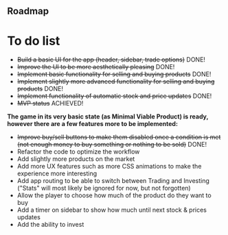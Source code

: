 ## Roadmap

# To do list

- ~~Build a basic UI for the app (header, sidebar, trade options)~~ DONE!
- ~~Improve the UI to be more aesthetically pleasing~~ DONE!
- ~~Implement basic functionality for selling and buying products~~ DONE!
- ~~Implement slightly more advanced functionality for selling and buying products~~ DONE!
- ~~Implement functionality of automatic stock and price updates~~ DONE!
- ~~MVP status~~ ACHIEVED!

**The game in its very basic state (as Minimal Viable Product) is ready, however there are a few features more to be implemented:**

- ~~Improve buy/sell buttons to make them disabled once a condition is met (not enough money to buy something or nothing to be sold)~~ DONE!
- Refactor the code to optimize the workflow
- Add slightly more products on the market
- Add more UX features such as more CSS animations to make the experience more interesting
- Add app routing to be able to switch between Trading and Investing ("Stats" will most likely be ignored for now, but not forgotten)
- Allow the player to choose how much of the product do they want to buy
- Add a timer on sidebar to show how much until next stock & prices updates
- Add the ability to invest
